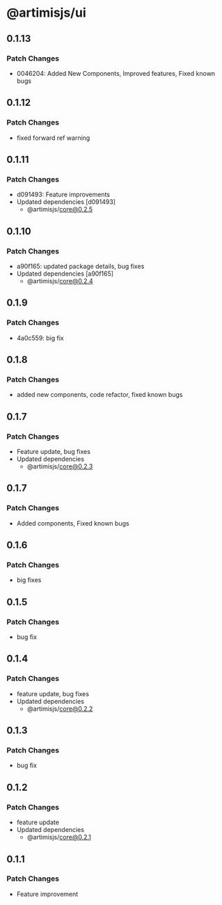 # @artimisjs/ui

## 0.1.13

### Patch Changes

- 0046204: Added New Components, Improved features, Fixed known bugs

## 0.1.12

### Patch Changes

- fixed forward ref warning

## 0.1.11

### Patch Changes

- d091493: Feature improvements
- Updated dependencies [d091493]
  - @artimisjs/core@0.2.5

## 0.1.10

### Patch Changes

- a90f165: updated package details, bug fixes
- Updated dependencies [a90f165]
  - @artimisjs/core@0.2.4

## 0.1.9

### Patch Changes

- 4a0c559: big fix

## 0.1.8

### Patch Changes

- added new components, code refactor, fixed known bugs

## 0.1.7

### Patch Changes

- Feature update, bug fixes
- Updated dependencies
  - @artimisjs/core@0.2.3

## 0.1.7

### Patch Changes

- Added components, Fixed known bugs

## 0.1.6

### Patch Changes

- big fixes

## 0.1.5

### Patch Changes

- bug fix

## 0.1.4

### Patch Changes

- feature update, bug fixes
- Updated dependencies
  - @artimisjs/core@0.2.2

## 0.1.3

### Patch Changes

- bug fix

## 0.1.2

### Patch Changes

- feature update
- Updated dependencies
  - @artimisjs/core@0.2.1

## 0.1.1

### Patch Changes

- Feature improvement
